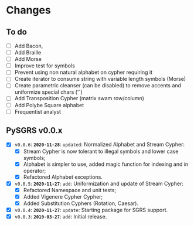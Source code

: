 # Changes

## To do

 - [ ] Add Bacon,
 - [ ] Add Braille
 - [ ] Add Morse
 - [ ] Improve test for symbols
 - [ ] Prevent using non natural alphabet on cypher requiring it
 - [ ] Create iterator to consume string with variable length symbols (Morse)
 - [ ] Create parametric cleanser (can be disabled) to remove accents and uniformize special chars ('´)
 - [ ] Add Transposition Cypher (matrix swam row/column)
 - [ ] Add Polybe Square alphabet
 - [ ] Frequentist analyst

## PySGRS v0.0.x

- [x] `v0.0.6`: **`2020-11-28`**: `updated`: Normalized Alphabet and Stream Cypher: 
  - [x] Stream Cypher is now tolerant to illegal symbols and lower case symbols;
  - [x] Alphabet is simpler to use, added magic function for indexing and in operator;
  - [x] Refactored Alphabet exceptions.
- [x] `v0.0.5`: **`2020-11-27`**: `add`: Uniformization and update of Stream Cypher:
  - [x] Refactored Namespace and unit tests;
  - [x] Added Vigenere Cypher Cypher;
  - [x] Added Substitution Cyphers (Rotation, Caesar).
- [x] `v0.0.4`: **`2020-11-27`**: `update`: Starting package for SGRS support.
- [x] `v0.0.3`: **`2019-03-27`**: `add`: Initial release.
